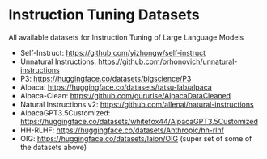 # Instruction Tuning Datasets
All available datasets for Instruction Tuning of Large Language Models

- Self-Instruct: https://github.com/yizhongw/self-instruct
- Unnatural Instructions: https://github.com/orhonovich/unnatural-instructions
- P3: https://huggingface.co/datasets/bigscience/P3
- Alpaca: https://huggingface.co/datasets/tatsu-lab/alpaca
- Alpaca-Clean: https://github.com/gururise/AlpacaDataCleaned
- Natural Instructions v2: https://github.com/allenai/natural-instructions
- AlpacaGPT3.5Customized: https://huggingface.co/datasets/whitefox44/AlpacaGPT3.5Customized
- HH-RLHF: https://huggingface.co/datasets/Anthropic/hh-rlhf
- OIG: https://huggingface.co/datasets/laion/OIG (super set of some of the datasets above)


